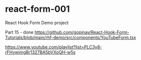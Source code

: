 # react-form-001
React Hook Form Demo project

Part 15 - done
https://github.com/gopinav/React-Hook-Form-Tutorials/blob/main/rhf-demo/src/components/YouTubeForm.tsx

https://www.youtube.com/playlist?list=PLC3y8-rFHvwjmgBr1327BA5bVXoQH-w5s